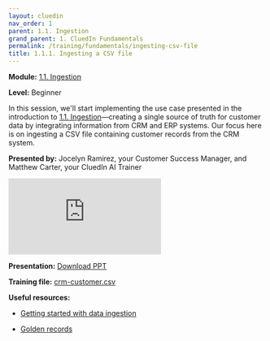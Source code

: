 ```yaml
---
layout: cluedin
nav_order: 1
parent: 1.1. Ingestion
grand_parent: 1. CluedIn Fundamentals
permalink: /training/fundamentals/ingesting-csv-file
title: 1.1.1. Ingesting a CSV file
---
```


**Module:** [1.1. Ingestion](/training/fundamentals/ingestion)

**Level:** Beginner

In this session, we'll start implementing the use case presented in the introduction to [1.1. Ingestion](/training/fundamentals/ingestion)—creating a single source of truth for customer data by integrating information from CRM and ERP systems. Our focus here is on ingesting a CSV file containing customer records from the CRM system.

**Presented by:** Jocelyn Ramirez, your Customer Success Manager, and Matthew Carter, your CluedIn AI Trainer

<div class="videoFrame">
<iframe src="https://player.vimeo.com/video/1087088366?badge=0&amp;autopause=0&amp;player_id=0&amp;app_id=58479" frameborder="0" allow="autoplay; fullscreen; picture-in-picture; clipboard-write;" title="CluedIn Fundamentals: Ingesting a CSV file"></iframe>
</div>

**Presentation:** <a href="../../../assets/other/training-ppt/ingesting-a-csv-file.pptx" download>Download PPT</a>

**Training file:** <a href="../../../assets/other/crm-customer.csv" download>crm-customer.csv</a>

**Useful resources:**

- [Getting started with data ingestion](/getting-started/data-ingestion)

- [Golden records](/key-terms-and-features/golden-records)